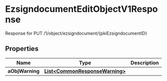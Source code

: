 

# EzsigndocumentEditObjectV1Response

Response for PUT /1/object/ezsigndocument/{pkiEzsigndocumentID}

## Properties

| Name | Type | Description | Notes |
|------------ | ------------- | ------------- | -------------|
|**aObjWarning** | [**List&lt;CommonResponseWarning&gt;**](CommonResponseWarning.md) |  |  [optional] |



